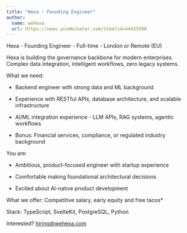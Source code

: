 ```yaml
---
title: "Hexa : Founding Engineer"
author:
  name: wehexa
  url: https://news.ycombinator.com/item?id=44435598
---
```


<JobNavigation />

Hexa - Founding Engineer - Full-time - London or Remote (EU)

Hexa is building the governance backbone for modern enterprises. Complex data integration, intelligent workflows, zero legacy systems.

What we need:

- Backend engineer with strong data and ML background

- Experience with RESTful APIs, database architecture, and scalable infrastructure

- AI&#x2F;ML integration experience - LLM APIs, RAG systems, agentic workflows

- Bonus: Financial services, compliance, or regulated industry background

You are:

- Ambitious, product-focused engineer with startup experience

- Comfortable making foundational architectural decisions

- Excited about AI-native product development

What we offer: Competitive salary, early equity and free tacos*

Stack: TypeScript, SvelteKit, PostgreSQL, Python

Interested? hiring@wehexa.com
<JobApplication />
